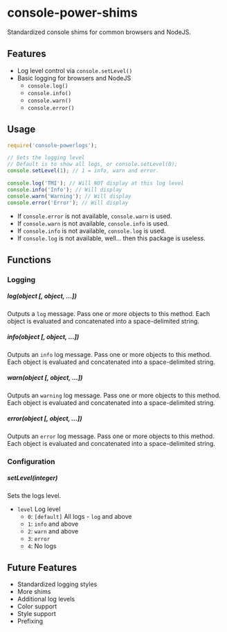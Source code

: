# console-power-shims
Standardized console shims for common browsers and NodeJS.



## Features

* Log level control via `console.setLevel()`
* Basic logging for browsers and NodeJS
  * `console.log()`
  * `console.info()`
  * `console.warn()`
  * `console.error()`



## Usage
```js
require('console-powerlogs');

// Sets the logging level
// Default is to show all logs, or console.setLevel(0);
console.setLevel(1); // 1 = info, warn and error.

console.log('TMI'); // Will NOT display at this log level
console.info('Info'); // Will display
console.warn('Warning'); // Will display
console.error('Error'); // Will display
```

* If `console.error` is not available, `console.warn` is used.
* If `console.warn` is not available, `console.info` is used.
* If `console.info` is not available, `console.log` is used.
* If `console.log` is not available, well... then this package is useless.   



## Functions

### Logging

##### log(object [, object, ...])
Outputs a `log` message. Pass one or more objects to this method. Each object is evaluated and concatenated into a space-delimited string.

##### info(object [, object, ...])
Outputs an `info` log message. Pass one or more objects to this method. Each object is evaluated and concatenated into a space-delimited string.

##### warn(object [, object, ...])
Outputs an `warning` log message. Pass one or more objects to this method. Each object is evaluated and concatenated into a space-delimited string.

##### error(object [, object, ...])
Outputs an `error` log message. Pass one or more objects to this method. Each object is evaluated and concatenated into a space-delimited string.

### Configuration

##### setLevel(integer)
Sets the logs level.
* `level` Log level
  * `0`: `[default]` All logs - `log` and above
  * `1`: `info` and above
  * `2`: `warn` and above
  * `3`: `error`
  * `4`: No logs



## Future Features
* Standardized logging styles
* More shims
* Additional log levels
* Color support
* Style support
* Prefixing
